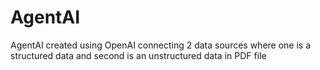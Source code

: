 # AgentAI
AgentAI created using OpenAI connecting 2 data sources where one is a structured data and second is an unstructured data in PDF file
